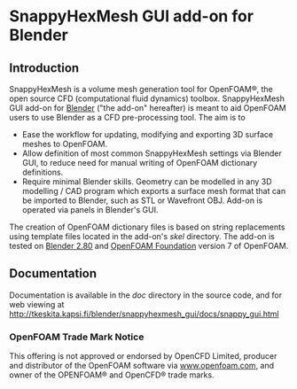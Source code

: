 # SnappyHexMesh GUI add-on for Blender

## Introduction

SnappyHexMesh is a volume mesh generation tool for OpenFOAM®, the open
source CFD (computational fluid dynamics) toolbox. SnappyHexMesh GUI
add-on for [Blender](https://www.blender.org/)
("the add-on" hereafter) is meant to aid OpenFOAM
users to use Blender as a CFD pre-processing tool. The aim is to

* Ease the workflow for updating, modifying and exporting 3D surface
  meshes to OpenFOAM.
* Allow definition of most common SnappyHexMesh settings via Blender
  GUI, to reduce need for manual writing of OpenFOAM dictionary
  definitions.
* Require minimal Blender skills. Geometry can be modelled in any 3D
  modelling / CAD program which exports a surface mesh format that can
  be imported to Blender, such as STL or Wavefront OBJ. Add-on is
  operated via panels in Blender's GUI.

The creation of OpenFOAM dictionary files is based on string
replacements using template files located in the
add-on's *skel* directory. The add-on is tested on
[Blender 2.80](https://www.blender.org) and
[OpenFOAM Foundation](https://openfoam.org/) version 7 of OpenFOAM.

## Documentation

Documentation is available in the *doc* directory in the source code,
and for web viewing at
http://tkeskita.kapsi.fi/blender/snappyhexmesh_gui/docs/snappy_gui.html

### OpenFOAM Trade Mark Notice

This offering is not approved or endorsed by OpenCFD Limited, producer
and distributor of the OpenFOAM software via www.openfoam.com, and
owner of the OPENFOAM® and OpenCFD® trade marks.
